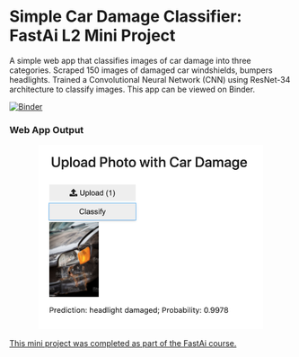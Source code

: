 # Simple Car Damage Classifier: FastAi L2 Mini Project
A simple web app that classifies images of car damage into three categories. Scraped 150 images of damaged car windshields, bumpers headlights. Trained a Convolutional Neural Network (CNN) using ResNet-34 architecture to classify images. This app can be viewed on Binder.

[![Binder](https://mybinder.org/badge_logo.svg)](https://mybinder.org/v2/gh/stuartlee165/car_damage_classifier/main?urlpath=voila%2Frender%2Fnotebook.ipynb)

### Web App Output
<p align="center">
  <img src="https://github.com/stuartlee165/car_damage_classifier/blob/main/images/carapp.png" width="400"/>
</p>

<a href="https://course.fast.ai/" target="_blank"> This mini project was completed as part of the FastAi course.</a>
